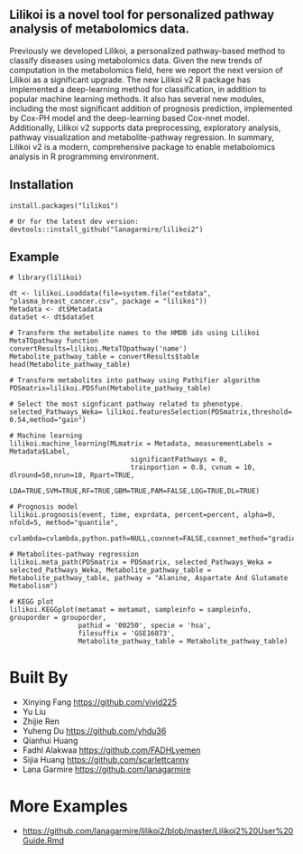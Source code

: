 ## Lilikoi is a novel tool for personalized pathway analysis of metabolomics data.

Previously we developed Lilikoi, a personalized pathway-based method to classify diseases using metabolomics data. Given the new trends of computation in the metabolomics field, here we report the next version of Lilikoi as a significant upgrade. The new Lilikoi v2 R package has implemented a deep-learning method for classification, in addition to popular machine learning methods. It also has several new modules, including the most significant addition of prognosis prediction, implemented by Cox-PH model and the deep-learning based Cox-nnet model. Additionally, Lilikoi v2 supports data preprocessing, exploratory analysis, pathway visualization and metabolite-pathway regression. In summary, Lilikoi v2 is a modern, comprehensive package to enable metabolomics analysis in R programming environment.

## Installation

```
install.packages("lilikoi")

# Or for the latest dev version:
devtools::install_github("lanagarmire/lilikoi2")
```

## Example

```
# library(lilikoi)

dt <- lilikoi.Loaddata(file=system.file("extdata", "plasma_breast_cancer.csv", package = "lilikoi"))
Metadata <- dt$Metadata
dataSet <- dt$dataSet

# Transform the metabolite names to the HMDB ids using Lilikoi MetaTOpathway function
convertResults=lilikoi.MetaTOpathway('name')
Metabolite_pathway_table = convertResults$table
head(Metabolite_pathway_table)

# Transform metabolites into pathway using Pathifier algorithm
PDSmatrix=lilikoi.PDSfun(Metabolite_pathway_table)

# Select the most signficant pathway related to phenotype.
selected_Pathways_Weka= lilikoi.featuresSelection(PDSmatrix,threshold= 0.54,method="gain")

# Machine learning
lilikoi.machine_learning(MLmatrix = Metadata, measurementLabels = Metadata$Label,
                              significantPathways = 0,
                              trainportion = 0.8, cvnum = 10, dlround=50,nrun=10, Rpart=TRUE,
                              LDA=TRUE,SVM=TRUE,RF=TRUE,GBM=TRUE,PAM=FALSE,LOG=TRUE,DL=TRUE)
                              
# Prognosis model
lilikoi.prognosis(event, time, exprdata, percent=percent, alpha=0, nfold=5, method="quantile",
          cvlambda=cvlambda,python.path=NULL,coxnnet=FALSE,coxnnet_method="gradient")
          
# Metabolites-pathway regression
lilikoi.meta_path(PDSmatrix = PDSmatrix, selected_Pathways_Weka = selected_Pathways_Weka, Metabolite_pathway_table = Metabolite_pathway_table, pathway = "Alanine, Aspartate And Glutamate Metabolism")

# KEGG plot
lilikoi.KEGGplot(metamat = metamat, sampleinfo = sampleinfo, grouporder = grouporder,
                 pathid = '00250', specie = 'hsa',
                 filesuffix = 'GSE16873', 
                 Metabolite_pathway_table = Metabolite_pathway_table)
```



# Built By

*   Xinying Fang https://github.com/vivid225
*   Yu Liu 
*   Zhijie Ren 
*   Yuheng Du https://github.com/yhdu36
*   Qianhui Huang
*   Fadhl Alakwaa https://github.com/FADHLyemen
*   Sijia Huang https://github.com/scarlettcanny
*   Lana Garmire https://github.com/lanagarmire

# More Examples

*   https://github.com/lanagarmire/lilikoi2/blob/master/Lilikoi2%20User%20Guide.Rmd
